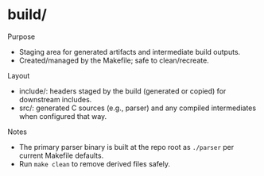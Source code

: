 # build/

Purpose
- Staging area for generated artifacts and intermediate build outputs.
- Created/managed by the Makefile; safe to clean/recreate.

Layout
- include/: headers staged by the build (generated or copied) for downstream includes.
- src/: generated C sources (e.g., parser) and any compiled intermediates when configured that way.

Notes
- The primary parser binary is built at the repo root as `./parser` per current Makefile defaults.
- Run `make clean` to remove derived files safely.
